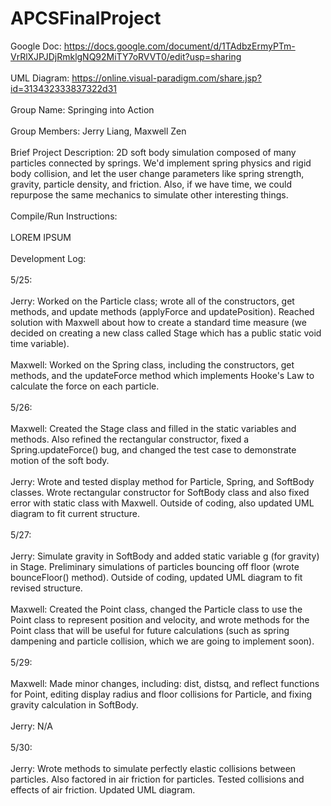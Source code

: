 # APCSFinalProject

Google Doc: https://docs.google.com/document/d/1TAdbzErmyPTm-VrRlXJPJDjRmklgNQ92MiTY7oRVVT0/edit?usp=sharing \
\
UML Diagram: https://online.visual-paradigm.com/share.jsp?id=313432333837322d31 \
\
Group Name: Springing into Action\
\
Group Members: Jerry Liang, Maxwell Zen\
\
Brief Project Description:  2D soft body simulation composed of many particles connected by springs. We'd implement spring physics and rigid body collision, and let the user change parameters like spring strength, gravity, particle density, and friction. Also, if we have time, we could repurpose the same mechanics to simulate other interesting things. \
\
Compile/Run Instructions:\
\
LOREM IPSUM\
\
Development Log:\
\
5/25:\
\
Jerry: Worked on the Particle class; wrote all of the constructors, get methods, and update methods (applyForce and updatePosition). Reached solution with Maxwell about how to create a standard time measure (we decided on creating a new class called Stage which has a public static void time variable). \
\
Maxwell: Worked on the Spring class, including the constructors, get methods, and the updateForce method which implements Hooke's Law to calculate the force on each particle. \
\
5/26: \
\
Maxwell: Created the Stage class and filled in the static variables and methods. Also refined the rectangular constructor, fixed a Spring.updateForce() bug, and changed the test case to demonstrate motion of the soft body. \
\
Jerry: Wrote and tested display method for Particle, Spring, and SoftBody classes. Wrote rectangular constructor for SoftBody class and also fixed error with static class with Maxwell. Outside of coding, also updated UML diagram to fit current structure.\
\
5/27:\
\
Jerry: Simulate gravity in SoftBody and added static variable g (for gravity) in Stage. Preliminary simulations of particles bouncing off floor (wrote bounceFloor() method). Outside of coding, updated UML diagram to fit revised structure. \
\
Maxwell: Created the Point class, changed the Particle class to use the Point class to represent position and velocity, and wrote methods for the Point class that will be useful for future calculations (such as spring dampening and particle collision, which we are going to implement soon). \
\
5/29: \
\
Maxwell: Made minor changes, including: dist, distsq, and reflect functions for Point, editing display radius and floor collisions for Particle, and fixing gravity calculation in SoftBody. \
\
Jerry: N/A \
\
5/30: \
\
Jerry: Wrote methods to simulate perfectly elastic collisions between particles. Also factored in air friction for particles. Tested collisions and effects of air friction. Updated UML diagram.
